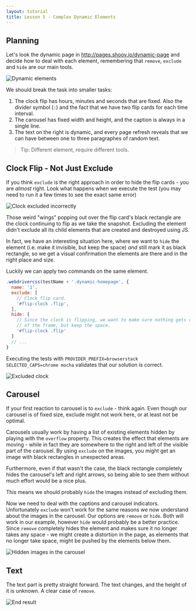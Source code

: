 ```yaml
---
layout: tutorial
title: Lesson 5 - Complex Dynamic Elements
---
```


## Planning

Let's look the dynamic page in http://pages.shoov.io/dynamic-page and decide how to deal with each element, remembering that `remove`, `exclude` and `hide` are our main tools.

![Dynamic elements](/assets/images/tutorials/lesson5/dynamic-elements.jpg)

We should break the task into smaller tasks:

1. The clock flip has hours, minutes and seconds that are fixed. Also the divider symbol (`:`) and the fact that we have two flip cards for each time interval.
1. The carousel has fixed width and height, and the caption is always in a single line.
1. The text on the right is dynamic, and every page refresh reveals that we can have between one to three paragraphes of random text.

> Tip: Different element, require different tools.

## Clock Flip - Not Just Exclude

If you think `exclude` is the right approach in order to hide the flip cards - you are _almost_ right. Look what happens when we execute the test (you may need to run it a few times to see the exact same error)

![Clock excluded incorrectly](/assets/images/tutorials/lesson5/clock-wings.jpg)

Those weird "wings" popping out over the flip card's black rectangle are the clock continuing to flip as we take the snapshot. Excluding the element didn't exclude all its child elements that are created and destroyed using JS.

In fact, we have an interesting situation here, where we want to `hide` the element (i.e. make it invisible, but keep the space) _and_ still mark it as black rectangle, so we get a visual confirmation the elements are there and in the right place and size.

Luckily we can apply two commands on the same element.

```js
.webdrivercss(testName + '.dynamic-homepage', {
  name: '1',
  exclude: [
    // Clock flip card.
    '#flip-clock .flip',
  ],
  hide: [
    // Since the clock is flipping, we want to make sure nothing gets out
    // of the frame, but keep the space.
    '#flip-clock .flip'
  ]
  // ...
}
```

Executing the tests with `PROVIDER_PREFIX=browserstack SELECTED_CAPS=chrome mocha` validates that our solution is correct.

![Excluded clock](/assets/images/tutorials/lesson5/clock.jpg)

## Carousel

If your first reaction to carousel is to `exclude` - think again. Even though our carousel is of fixed size, exclude might not work here, or at least not be optimal.

Carousels usually work by having a list of existing elements hidden by playing with the `overflow` property. This creates the effect that elements are moving - while in fact they are somewhere to the right and left of the visible part of the carousel. By using `exclude` on the images, you might get an image with black rectangles in unexpected areas.

Furthermore, even if that wasn't the case, the black rectangle completely hides the carousel's left and right arrows, so being able to see them without much effort would be a nice plus.

This means we should probably `hide` the images instead of excluding them.

Now we need to deal with the captions and carousel indicators. Unfortunately `exclude` won't work for the same reasons we now understand about the images in the carousel.
Our options are `remove` or `hide`. Both will work in our example, however `hide` would probably be a better practice. Since `remove` completely hides the element and makes sure it no longer takes any space - we might create a distortion in the page, as elements that no longer take space, might be pushed by the elements below them.

![Hidden images in the carousel](/assets/images/tutorials/lesson5/carousel.jpg)

## Text

The text part is pretty straight forward. The text changes, and the height of it is unknown. A clear case of `remove`.


![End result](/assets/images/tutorials/lesson5/end-result.jpg)
